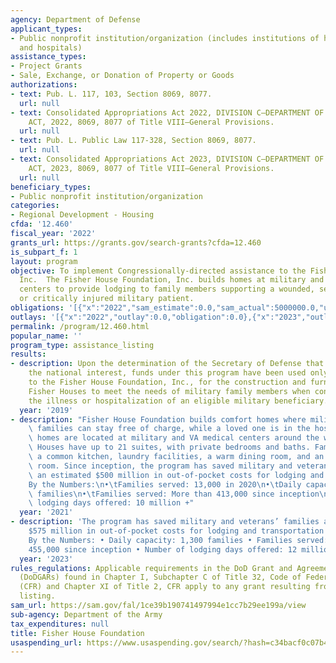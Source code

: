 ```yaml
---
agency: Department of Defense
applicant_types:
- Public nonprofit institution/organization (includes institutions of higher education
  and hospitals)
assistance_types:
- Project Grants
- Sale, Exchange, or Donation of Property or Goods
authorizations:
- text: Pub. L. 117, 103, Section 8069, 8077.
  url: null
- text: Consolidated Appropriations Act 2022, DIVISION C—DEPARTMENT OF DEFENSE APPROPRIATIONS
    ACT, 2022, 8069, 8077 of Title VIII—General Provisions.
  url: null
- text: Pub. L. Public Law 117-328, Section 8069, 8077.
  url: null
- text: Consolidated Appropriations Act 2023, DIVISION C—DEPARTMENT OF DEFENSE APPROPRIATIONS
    ACT, 2023, 8069, 8077 of Title VIII—General Provisions.
  url: null
beneficiary_types:
- Public nonprofit institution/organization
categories:
- Regional Development - Housing
cfda: '12.460'
fiscal_year: '2022'
grants_url: https://grants.gov/search-grants?cfda=12.460
is_subpart_f: 1
layout: program
objective: To implement Congressionally-directed assistance to the Fisher House Foundation,
  Inc.  The Fisher House Foundation, Inc. builds homes at military and veterans medical
  centers to provide lodging to family members supporting a wounded, seriously ill,
  or critically injured military patient.
obligations: '[{"x":"2022","sam_estimate":0.0,"sam_actual":5000000.0,"usa_spending_actual":0.0},{"x":"2023","sam_estimate":5000000.0,"sam_actual":0.0,"usa_spending_actual":-29652.58},{"x":"2024","sam_estimate":0.0,"sam_actual":0.0,"usa_spending_actual":0.0}]'
outlays: '[{"x":"2022","outlay":0.0,"obligation":0.0},{"x":"2023","outlay":0.0,"obligation":-29652.58},{"x":"2024","outlay":0.0,"obligation":0.0}]'
permalink: /program/12.460.html
popular_name: ''
program_type: assistance_listing
results:
- description: Upon the determination of the Secretary of Defense that it shall serve
    the national interest, funds under this program have been used only for grants
    to the Fisher House Foundation, Inc., for the construction and furnishing of additional
    Fisher Houses to meet the needs of military family members when confronted with
    the illness or hospitalization of an eligible military beneficiary.
  year: '2019'
- description: "Fisher House Foundation builds comfort homes where military & veteran\
    \ families can stay free of charge, while a loved one is in the hospital. These\
    \ homes are located at military and VA medical centers around the world. Fisher\
    \ Houses have up to 21 suites, with private bedrooms and baths. Families share\
    \ a common kitchen, laundry facilities, a warm dining room, and an inviting living\
    \ room. Since inception, the program has saved military and veterans’ families\
    \ an estimated $500 million in out-of-pocket costs for lodging and transportation.\n\
    By the Numbers:\n•\tFamilies served: 13,000 in 2020\n•\tDaily capacity: 1,200\
    \ families\n•\tFamilies served: More than 413,000 since inception\n•\tNumber of\
    \ lodging days offered: 10 million +"
  year: '2021'
- description: 'The program has saved military and veterans’ families an estimated
    $575 million in out-of-pocket costs for lodging and transportation last year.
    By the Numbers: • Daily capacity: 1,300 families • Families served: More than
    455,000 since inception • Number of lodging days offered: 12 million'
  year: '2023'
rules_regulations: Applicable requirements in the DoD Grant and Agreement Regulations
  (DoDGARs) found in Chapter I, Subchapter C of Title 32, Code of Federal Regulations
  (CFR) and Chapter XI of Title 2, CFR apply to any grant resulting from this assistance
  listing.
sam_url: https://sam.gov/fal/1ce39b190741497994e1cc7b29ee199a/view
sub-agency: Department of the Army
tax_expenditures: null
title: Fisher House Foundation
usaspending_url: https://www.usaspending.gov/search/?hash=c34bacf0c07b41411ff5e54b4f9374eb
---
```

